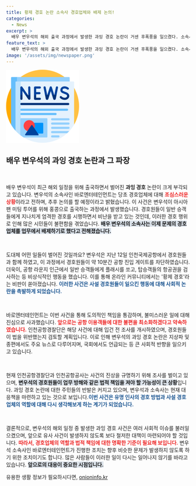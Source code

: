 ```yaml
---
title: 황제 경호 논란 소속사 경호업체와 배제 논의!
categories:
  - News
excerpt: >
  배우 변우석의 해외 출국 과정에서 발생한 과잉 경호 논란이 거센 후폭풍을 일으켰다. 소속사는 경호업체 변경을 논의 중이며, 경찰은 법적 조치에 착수했다.
feature_text: >
  배우 변우석의 해외 출국 과정에서 발생한 과잉 경호 논란이 거센 후폭풍을 일으켰다. 소속사는 경호업체 변경을 논의 중이며, 경찰은 법적 조치에 착수했다.
image: '/assets/img/newspaper.png'
---
```


<p><img src="/assets/img/newspaper.png" alt="kimp 속보" /></p>

<h2 data-ke-size="size26">배우 변우석의 과잉 경호 논란과 그 파장</h2>

<p data-ke-size="size16">&nbsp;</p>

<p>배우 변우석이 최근 해외 일정을 위해 출국하면서 벌어진 <b>과잉 경호</b> 논란이 크게 부각되고 있습니다. 변우석의 소속사인 바로엔터테인먼트는 당초 경호업체에 대해 <b><span style="color: #ee2323;">조심스러운 상황</span></b>이라고 전하며, 추후 논의를 할 예정이라고 밝혔습니다. 이 사건은 변우석이 아시아 팬 미팅 투어를 위해 홍콩으로 출국하는 과정에서 발생했습니다. 경호원들이 일반 승객들에게 지나치게 엄격한 경호를 시행하면서 비난을 받고 있는 것인데, 이러한 경호 행위로 인해 많은 시민들이 불편함을 겪었습니다. <b><span style="background-color: #21538527;">배우 변우석의 소속사는 이제 문제의 경호업체를 업무에서 배제하기로 했다고 전해졌습니다.</span></b> </p>

<p data-ke-size="size16">&nbsp;</p>

<p>도대체 어떤 일들이 벌어진 것일까요? 변우석은 지난 12일 인천국제공항에서 경호원들과 함께 하였고, 이 과정에서 경호원들이 약 10분간 공항 진입 게이트를 차단하였습니다. 더욱이, 공항 라운지 인근에서 일반 승객들에게 플래시를 쏘고, 탑승객들의 항공권을 검사하는 등 비상식적인 행동을 했습니다. 이를 통해 온라인 커뮤니티에서는 '황제 경호'라는 비판이 쏟아졌습니다. <b><span style="color: #1a5490;">이러한 사건은 사설 경호원들이 일으킨 행동에 대해 사회적 논란을 촉발하게 되었습니다.</span></b></p>

<p data-ke-size="size16">&nbsp;</p>

<p>바로엔터테인먼트는 이번 사건을 통해 도의적인 책임을 통감하며, 불미스러운 일에 대해 진심으로 사과했습니다. <b><span style="color: #ee2323;">앞으로는 공항 이용객들에 대한 불편을 최소화하겠다고 약속하였습니다.</span></b> 인천공항경찰단은 해당 사건에 대해 입건 전 조사를 개시하였으며, 경호원들이 법을 위반했는지 검토할 계획입니다. 이로 인해 변우석의 과잉 경호 논란은 지상파 및 종편에서도 주요 뉴스로 다루어지며, 국회에서도 언급되는 등 큰 사회적 반향을 일으키고 있습니다.</p>

<p data-ke-size="size16">&nbsp;</p>

<p>현재 인천공항경찰단과 인천공항공사는 사건의 진상을 규명하기 위해 조사를 벌이고 있으며, <b><span style="background-color: #21538527;">변우석의 경호원들이 업무 방해와 같은 법적 책임을 져야 할 가능성이 큰 상황</span></b>입니다. 과잉 경호 논란에 대한 주민들의 반발은 커지고 있으며, 변우석과 소속사는 현재 대응책을 마련하고 있는 것으로 보입니다.<b><span style="color: #1a5490;">이번 사건은 유명 인사의 경호 방법과 사설 경호업체의 역할에 대해 다시 생각해보게 하는 계기가 되었습니다.</span></b></p>

<p data-ke-size="size16">&nbsp;</p>

<p>결론적으로, 변우석의 해외 일정 중 발생한 과잉 경호 사건은 여러 사회적 이슈를 불러일으켰으며, 앞으로 유사 사건이 발생하지 않도록 보다 철저한 대책이 마련되어야 할 것입니다. <b><span style="color: #ee2323;">따라서, 경호업체의 역할과 법적 책임에 대한 명확한 기준이 필요해 보입니다.</span></b> 변우석 소속사인 바로엔터테인먼트가 진행한 조치는 향후 비슷한 문제가 발생하지 않도록 하기 위한 조치이기도 합니다. 많은 사람들이 이러한 일이 다시는 일어나지 않기를 바라고 있습니다. <b><span style="background-color: #21538527;">앞으로의 대응이 중요한 시점입니다.</span></b></p>
유용한 생활 정보가 필요하시다면, <a href="https://onioninfo.kr" rel="dofollow">onioninfo.kr</a>


